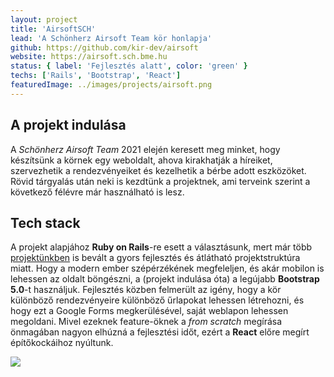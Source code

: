 ```yaml
---
layout: project
title: 'AirsoftSCH'
lead: 'A Schönherz Airsoft Team kör honlapja'
github: https://github.com/kir-dev/airsoft
website: https://airsoft.sch.bme.hu
status: { label: 'Fejlesztés alatt', color: 'green' }
techs: ['Rails', 'Bootstrap', 'React']
featuredImage: ../images/projects/airsoft.png
---
```


## A projekt indulása

A *Schönherz Airsoft Team* 2021 elején keresett meg minket, hogy készítsünk a körnek egy weboldalt, ahova kirakhatják a híreiket, szervezhetik a rendezvényeiket és kezelhetik a bérbe adott eszközöket. Rövid tárgyalás után neki is kezdtünk a projektnek, ami terveink szerint a következő félévre már használható is lesz.

## Tech stack

A projekt alapjához **Ruby on Rails**-re esett a választásunk, mert már több [projektünkben](/projects) is bevált a gyors fejlesztés és átlátható projektstruktúra miatt. Hogy a modern ember szépérzékének megfeleljen, és akár mobilon is lehessen az oldalt böngészni, a (projekt indulása óta) a legújabb **Bootstrap 5.0**-t használjuk. Fejlesztés közben felmerült az igény, hogy a kör különböző rendezvényeire különböző űrlapokat lehessen létrehozni, és hogy ezt a Google Forms megkerülésével, saját weblapon lehessen megoldani. Mivel ezeknek feature-öknek a *from scratch* megírása önmagában nagyon elhúzná a fejlesztési időt, ezért a **React** előre megírt építőkockáihoz nyúltunk.

![](https://i.imgur.com/WJnLCRz.png)
